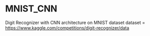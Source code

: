 # MNIST_CNN
Digit Recognizer with CNN architecture on MNIST dataset
dataset = https://www.kaggle.com/competitions/digit-recognizer/data
